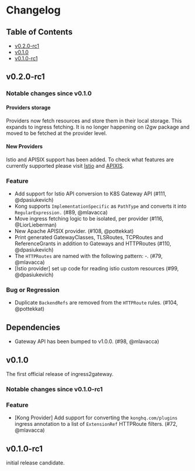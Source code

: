 # Changelog

## Table of Contents

- [v0.2.0-rc1](#v020-rc1)
- [v0.1.0](#v010)
- [v0.1.0-rc1](#v010-rc1)

## v0.2.0-rc1

### Notable changes since v0.1.0
#### Providers storage
Providers now fetch resources and store them in their local storage.
This expands to ingress fetching. It is no longer happening on i2gw package and moved to be fetched at the provider level.

#### New Providers
Istio and APISIX support has been added. 
To check what features are currently supported please visit [Istio](https://github.com/kubernetes-sigs/ingress2gateway/blob/v0.2.0-rc1/pkg/i2gw/providers/istio/README.md) and [APIXIS](https://github.com/kubernetes-sigs/ingress2gateway/blob/v0.2.0-rc1/pkg/i2gw/providers/apisix/README.md).

### Feature

- Add support for Istio API conversion to K8S Gateway API (#111, @dpasiukevich)
- Kong supports `ImplementationSpecific` as `PathType` and converts it into `RegularExpression.` (#89, @mlavacca)
- Move ingress fetching logic to be isolated, per provider (#116, @LiorLieberman)
- New Apache APISIX provider. (#108, @pottekkat)
- Print generated GatewayClasses, TLSRoutes, TCPRoutes and ReferenceGrants in addition to Gateways and HTTPRoutes (#110, @dpasiukevich)
- The `HTTPRoutes` are named with the following pattern: <ingress-name>-<name-from-host>. (#79, @mlavacca)
- [Istio provider] set up code for reading istio custom resources (#99, @dpasiukevich)

### Bug or Regression

- Duplicate `BackendRefs` are removed from the `HTTPRoute` rules. (#104, @pottekkat)

## Dependencies

- Gateway API has been bumped to v1.0.0. (#98, @mlavacca)

## v0.1.0
The first official release of ingress2gateway.

### Notable changes since v0.1.0-rc1

### Feature

- [Kong Provider] Add support for converting the `konghq.com/plugins` ingress annotation to a list of `ExtensionRef` HTTPRoute filters. (#72, @mlavacca)

## v0.1.0-rc1
initial release candidate. 
